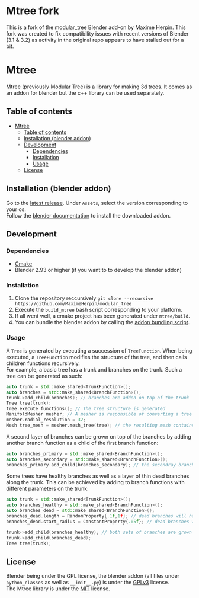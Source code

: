# Mtree fork

This is a fork of the modular_tree Blender add-on by Maxime Herpin.  This fork was created to fix compatibility issues with recent versions of Blender (3.1 & 3.2) as activity in the original repo appears to have stalled out for a bit.

# Mtree

Mtree (previously Modular Tree) is a library for making 3d trees. It comes as an addon for blender but the c++ library can be used separately.

## Table of contents
- [Mtree](#mtree)
  - [Table of contents](#table-of-contents)
  - [Installation (blender addon)](#installation-blender-addon)
  - [Development](#development)
    - [Dependencies](#dependencies)
    - [Installation](#installation)
    - [Usage](#usage)
  - [License](#license)


## Installation (blender addon)
Go to the [latest release]. Under `Assets`, select the version corresponding to your os.\
Follow the [blender documentation][blender addon doc] to install the downloaded addon.

## Development
### Dependencies
- [Cmake]
- Blender 2.93 or higher (if you want to to develop the blender addon)

### Installation
1. Clone the repository reccursively `git clone --recursive https://github.com/MaximeHerpin/modular_tree`
2. Execute the `build_mtree` bash script corresponding to your platform.
3. If all went well, a cmake project has been generated under `mtree/build`.
4. You can bundle the blender addon by calling the [addon bundling script].

### Usage
A `Tree` is generated by executing a succession of `TreeFunction`. When being executed, a `TreeFunction` modifies the structure of the tree, and then calls children functions recursively.\
For example, a basic tree has a trunk and branches on the trunk. Such a tree can be generated as such:
```c++
auto trunk = std::make_shared<TrunkFunction>();
auto branches = std::make_shared<BranchFunction>();
trunk->add_child(branches); // branches are added on top of the trunk
Tree tree(trunk);
tree.execute_functions(); // The tree structure is generated
ManifoldMesher mesher; // A mesher is responsible of converting a tree into a 3d mesh. The ManifoldMesher ensures a smooth topology
mesher.radial_resolution = 32;
Mesh tree_mesh = mesher.mesh_tree(tree); // the resulting mesh contains the geometry of the tree in the form of vertices and triangles
```
A second layer of branches can be grown on top of the branches by adding another branch function as a child of the first branch function: 
```c++
auto branches_primary = std::make_shared<BranchFunction>();
auto branches_secondary = std::make_shared<BranchFunction>();
branches_primary.add_child(branches_secondary); // the secondray branches will be distributed on top of the primary branches
```
Some trees have healthy branches as well as a layer of thin dead branches along the trunk. This can be achieved by adding to branch functions with different parameters on the trunk:
```c++
auto trunk = std::make_shared<TrunkFunction>();
auto branches_healthy = std::make_shared<BranchFunction>();
auto branches_dead = std::make_shared<BranchFunction>();
branches_dead.length = RandomProperty{.1f,1f}; // dead branches will have a length between 10cm and 1m.
branches_dead.start_radius = ConstantProperty{.05f}; // dead branches will have a radius equal to 5% of the parent nodes

trunk->add_child(branches_healthy); // both sets of branches are grown on top of the trunk
trunk->add_child(branches_dead);
Tree tree(trunk);
```
## License
Blender being under the GPL license, the blender addon (all files under `python_classes` as well as `__init__.py`) is under the [GPLv3] license.\
The Mtree library is under the [MIT] license.


[latest release]: https://github.com/MaximeHerpin/modular_tree/releases
[blender addon doc]: https://docs.blender.org/manual/en/latest/editors/preferences/addons.html#installing-add-ons
[Cmake]: https://cmake.org/
[addon bundling script]: ./.github/scripts/setup_addon.py
[GPLv3]: https://www.gnu.org/licenses/gpl-3.0.en.html
[MIT]: https://choosealicense.com/licenses/mit/\
